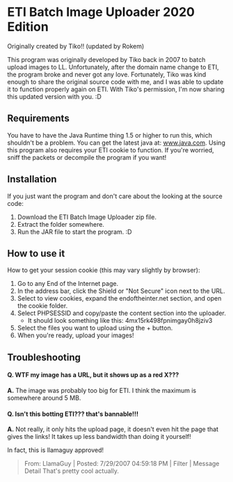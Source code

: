 # ETI Batch Image Uploader 2020 Edition
Originally created by Tiko!! (updated by Rokem)

This program was originally developed by Tiko back in 2007 to batch upload images to LL. Unfortunately, after the domain name change to ETI, the program broke and never got any love. Fortunately, Tiko was kind enough to share the original source code with me, and I was able to update it to function properly again on ETI. With Tiko's permission, I'm now sharing this updated version with you. :D

## Requirements
You have to have the Java Runtime thing 1.5 or higher to run this, which shouldn't be a problem. You can get the latest java at: www.java.com. Using this program also requires your ETI cookie to function. If you're worried, sniff the packets or decompile the program if you want!

## Installation
If you just want the program and don't care about the looking at the source code:
1. Download the ETI Batch Image Uploader zip file.
2. Extract the folder somewhere.
3. Run the JAR file to start the program. :D

## How to use it
How to get your session cookie (this may vary slightly by browser):
1. Go to any End of the Internet page.
2. In the address bar, click the Shield or "Not Secure" icon next to the URL.
3. Select to view cookies, expand the endoftheinter.net section, and open the cookie folder.
4. Select PHPSESSID and copy/paste the content section into the uploader.
    * It should look something like this: 4mx15rk498fpnimgay0h8jziv3
5. Select the files you want to upload using the + button.
6. When you're ready, upload your images!

## Troubleshooting
#### Q. WTF my image has a URL, but it shows up as a red X???
**A.** The image was probably too big for ETI. I think the maximum is somewhere around 5 MB.

#### Q. Isn't this botting ETI??? that's bannable!!!
**A.** Not really, it only hits the upload page, it doesn't even hit the page that gives the links! It takes up less bandwidth than doing it yourself!

In fact, this is llamaguy approved!
	
 > From: LlamaGuy | Posted: 7/29/2007 04:59:18 PM | Filter | Message Detail
 > That's pretty cool actually.